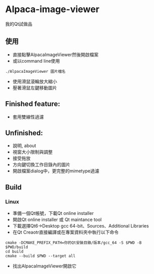 # Alpaca-image-viewer

我的Qt試做品

## 使用
* 直接點擊AlpacaImageViewer然後開啟檔案
* 或以command line使用
```
./AlpacaImageViewer 圖片檔名
```
* 使用滑鼠滾輪放大縮小
* 壓著滑鼠左鍵移動圖片

## Finished feature:
* 套用雙線性過濾

## Unfinished:
* 說明, about
* 視窗大小限制與調整
* 接受拖放
* 方向鍵切換工作目錄內的圖片
* 開啟檔案dialog中，更完整的mimetype過濾

## Build
### Linux
* 準備一個Qt帳號，下載Qt online installer
* 開啟Qt online installer 或 Qt maintance tool
* 下載選擇Qt6->Desktop gcc 64-bit、Sources、Additional Libraries
* 在Qt Creaotr直接編譯或在專案資料夾中執行以下命令
```
cmake -DCMAKE_PREFIX_PATH=你的Qt安裝目錄/版本/gcc_64 -S $PWD -B $PWD/build
cd build
cmake --build $PWD --target all
```
* 找出AlpacaImageViewer開啟它

